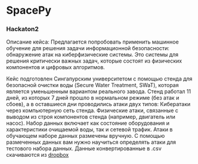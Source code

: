 # SpacePy
### Hackaton2
Описание кейса:
Предлагается попробовать применить машинное обучение для решения задачи информационной безопасности: обнаружение атак на киберфизические системы. Это системы для решения критически важных задач, которые состоят из физических компонентов и цифровых алгоритмов. 

Кейс подготовлен Сингапурским университетом c помощью стенда для безопасной очистки воды (Secure Water Treatment, SWaT), которая является уменьшенным вариантом реального завода. Стенд работал 11 дней, из которых 7 дней прошло в нормальном режиме (без атак и сбоев), а в оставшиеся дни проводились атаки двух типов:
Кибератаки через компьютерную сеть стенда.
Физические атаки, связанные с выводом из строя компонентов стенда (например, двигатель или насос).
Набор данных включает как состояние оборудования и характеристики очищаемой воды, так и сетевой трафик. Атаки в обучающем наборе данных размечены вручную. С помощью размеченных данных вам нужно научиться определять атаки для тестового набора данных.
Данные конвертированные в .csv скачиваются из [dropbox](https://www.dropbox.com/s/bw7vcwdse226vr4/data.csv/ "data.csv") 
